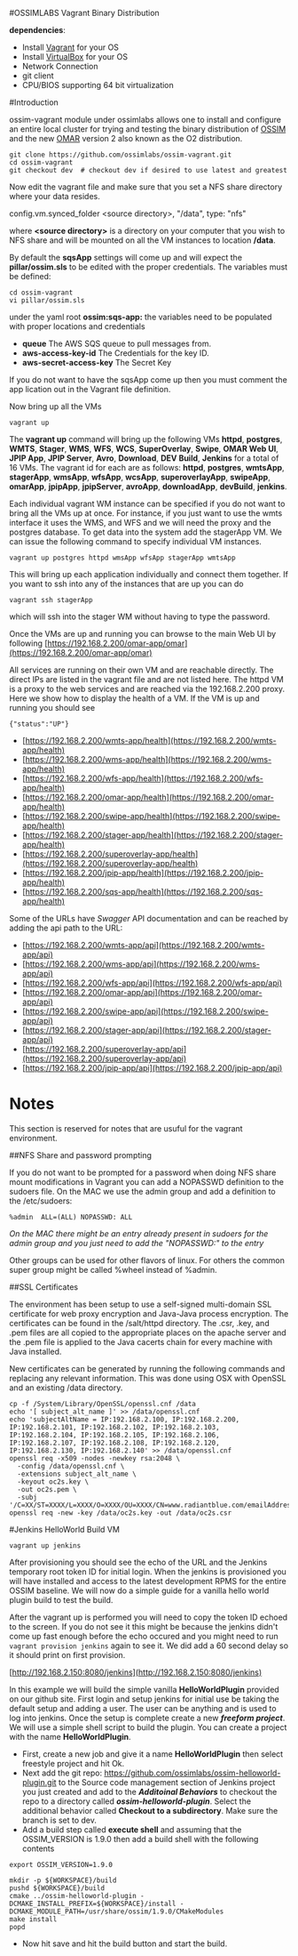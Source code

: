#OSSIMLABS Vagrant Binary Distribution

**dependencies**:

* Install [Vagrant](https://www.vagrantup.com/downloads.html) for your OS
* Install [VirtualBox](https://www.virtualbox.org/wiki/Downloads) for your OS 
* Network Connection
* git client
* CPU/BIOS supporting 64 bit virtualization



#Introduction

ossim-vagrant module under ossimlabs allows one to install and configure an entire local cluster for trying and testing the binary distribution of [OSSIM](https://github.com/ossimlabs/ossim) and the new [OMAR](https://github.com/ossimlabs/omar) version 2 also known as the O2 distribution.

```
git clone https://github.com/ossimlabs/ossim-vagrant.git
cd ossim-vagrant
git checkout dev  # checkout dev if desired to use latest and greatest
```
Now edit the vagrant file and make sure that you set a NFS share directory where your data resides.

  config.vm.synced_folder \<source directory>, "/data", type: "nfs"
 
where **\<source directory>** is a directory on your computer that you wish to NFS share and will be mounted on all the VM instances to location **/data**.

By default the **sqsApp** settings will come up and will expect the **pillar/ossim.sls** to be edited with the proper credentials.  The variables must be defined:

```
cd ossim-vagrant
vi pillar/ossim.sls
```
under the yaml root **ossim:sqs-app:** the variables need to be populated with proper locations and credentials

 * **queue** The AWS SQS queue to pull messages from.
 * **aws-access-key-id** The Credentials for the key ID.
 * **aws-secret-access-key** The Secret Key


If you do not want to have the sqsApp come up then you must comment the app lication out in the Vagrant file definition.


Now bring up all the VMs

```
vagrant up
```

The **vagrant up** command will bring up the following VMs **httpd**, **postgres**, **WMTS**, **Stager**, **WMS**, **WFS**, **WCS**, **SuperOverlay**, **Swipe**, **OMAR Web UI**, **JPIP App**, **JPIP Server**, **Avro**, **Download**, **DEV Build**, **Jenkins** for a total of 16 VMs.  The vagrant id for each are as follows: **httpd**, **postgres**, **wmtsApp**, **stagerApp**, **wmsApp**, **wfsApp**, **wcsApp**, **superoverlayApp**, **swipeApp**, **omarApp**, **jpipApp**, **jpipServer**, **avroApp**, **downloadApp**, **devBuild**, **jenkins**.

Each individual vagrant WM instance can be specified if you do not want to bring all the VMs up at once.   For instance,  if you just want to use the wmts interface it uses the WMS, and WFS and we will need the proxy and the postgres database.  To get data into the system add the stagerApp VM.  We can issue the following command to specify individual VM instances.

```
vagrant up postgres httpd wmsApp wfsApp stagerApp wmtsApp
```

This will bring up each application individually and connect them together.  If you want to ssh into any of the instances that are up you can do

```
vagrant ssh stagerApp
```

which will ssh into the stager WM without having to type the password.


Once the VMs are up and running you can browse to the main Web UI by following  [https://192.168.2.200/omar-app/omar](https://192.168.2.200/omar-app/omar)


All services are running on their own VM and are reachable directly.  The direct IPs are listed in the vagrant file and are not listed here.  The httpd VM is a proxy to the web services and are reached via the 192.168.2.200 proxy.  Here we show how to display the health of a VM.  If the VM is up and running you should see 

```
{"status":"UP"}
```


* [https://192.168.2.200/wmts-app/health](https://192.168.2.200/wmts-app/health)
* [https://192.168.2.200/wms-app/health](https://192.168.2.200/wms-app/health)
* [https://192.168.2.200/wfs-app/health](https://192.168.2.200/wfs-app/health)
* [https://192.168.2.200/omar-app/health](https://192.168.2.200/omar-app/health)
* [https://192.168.2.200/swipe-app/health](https://192.168.2.200/swipe-app/health)
* [https://192.168.2.200/stager-app/health](https://192.168.2.200/stager-app/health)
* [https://192.168.2.200/superoverlay-app/health](https://192.168.2.200/superoverlay-app/health)
* [https://192.168.2.200/jpip-app/health](https://192.168.2.200/jpip-app/health)
* [https://192.168.2.200/sqs-app/health](https://192.168.2.200/sqs-app/health)

Some of the URLs have *Swagger* API documentation and can be reached by adding the api path to the URL:

* [https://192.168.2.200/wmts-app/api](https://192.168.2.200/wmts-app/api)
* [https://192.168.2.200/wms-app/api](https://192.168.2.200/wms-app/api)
* [https://192.168.2.200/wfs-app/api](https://192.168.2.200/wfs-app/api)
* [https://192.168.2.200/omar-app/api](https://192.168.2.200/omar-app/api)
* [https://192.168.2.200/swipe-app/api](https://192.168.2.200/swipe-app/api)
* [https://192.168.2.200/stager-app/api](https://192.168.2.200/stager-app/api)
* [https://192.168.2.200/superoverlay-app/api](https://192.168.2.200/superoverlay-app/api)
* [https://192.168.2.200/jpip-app/api](https://192.168.2.200/jpip-app/api)


# Notes

This section is reserved for notes that are usuful for the vagrant environment.

##NFS Share and password prompting

If you do not want to be prompted for a password when doing NFS share mount modifications in Vagrant you can add a NOPASSWD definition to the sudoers file.  On the MAC we use the admin group and add a definition to the /etc/sudoers:

```
%admin  ALL=(ALL) NOPASSWD: ALL
```
*On the MAC there might be an entry already present in sudoers for the admin group and you just need to add the "NOPASSWD:" to the entry*

Other groups can be used for other flavors of linux.  For others the common super group might be called %wheel instead of %admin.

##SSL Certificates

The environment has been setup to use a self-signed multi-domain SSL certificate for web proxy encryption and Java-Java process encryption. The certificates can be found in the /salt/httpd directory. The .csr, .key, and .pem files are all copied to the appropriate places on the apache server and the .pem file is applied to the Java cacerts chain for every machine with Java installed.

New certificates can be generated by running the following commands and replacing any relevant information. This was done using OSX with OpenSSL and an existing /data directory.

```
cp -f /System/Library/OpenSSL/openssl.cnf /data
echo '[ subject_alt_name ]' >> /data/openssl.cnf
echo 'subjectAltName = IP:192.168.2.100, IP:192.168.2.200, IP:192.168.2.101, IP:192.168.2.102, IP:192.168.2.103, IP:192.168.2.104, IP:192.168.2.105, IP:192.168.2.106, IP:192.168.2.107, IP:192.168.2.108, IP:192.168.2.120, IP:192.168.2.130, IP:192.168.2.140' >> /data/openssl.cnf
openssl req -x509 -nodes -newkey rsa:2048 \
  -config /data/openssl.cnf \
  -extensions subject_alt_name \
  -keyout oc2s.key \
  -out oc2s.pem \
  -subj '/C=XX/ST=XXXX/L=XXXX/O=XXXX/OU=XXXX/CN=www.radiantblue.com/emailAddress=postmaster@radiantblue.com'
openssl req -new -key /data/oc2s.key -out /data/oc2s.csr
```

#Jenkins HelloWorld Build VM

`vagrant up jenkins`

After provisioning you should see the echo of the URL and the Jenkins temporary root token ID for initial login.  When the jenkins is provisioned you will have installed and access to the latest development RPMS for the entire OSSIM baseline.  We will now do a simple guide for a vanilla hello world plugin build to test the build.  

After the vagrant up is performed you will need to copy the token ID echoed to the screen.  If you do not see it this might be because the jenkins didn't come up fast enough before the echo occured and you might need to run `vagrant provision jenkins` again to see it.  We did add a 60 second delay so it should print on first provision.


[http://192.168.2.150:8080/jenkins](http://192.168.2.150:8080/jenkins)


In this example we will build the simple vanilla **HelloWorldPlugin** provided on our github site.  First login and setup jenkins for initial use be taking the default setup and adding a user.  The user can be anything and is used to log into jenkins. Once the setup is complete create a new ***freeform project***.  We will use a simple shell script to build the plugin.  You can create a project with the name **HelloWorldPlugin**.  

* First, create a new job and give it a name **HelloWorldPlugin** then select freestyle project and hit Ok.
* Next add the git repo: https://github.com/ossimlabs/ossim-helloworld-plugin.git to the Source code management section of Jenkins project you just created and add to the ***Additoinal Behaviors*** to checkout the repo to a directory called ***ossim-helloworld-plugin***.  Select the additional behavior called **Checkout to a subdirectory**.  Make sure the branch is set to dev.
* Add a build step called **execute shell** and assuming that the OSSIM_VERSION is 1.9.0 then add a build shell with the following contents

```
export OSSIM_VERSION=1.9.0

mkdir -p ${WORKSPACE}/build
pushd ${WORKSPACE}/build
cmake ../ossim-helloworld-plugin -DCMAKE_INSTALL_PREFIX=${WORKSPACE}/install -DCMAKE_MODULE_PATH=/usr/share/ossim/1.9.0/CMakeModules
make install
popd
```
* Now hit save and hit the build button and start the build.
